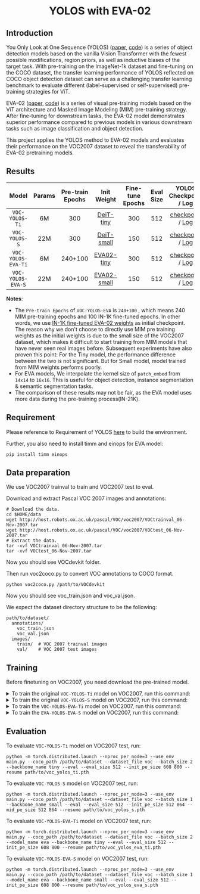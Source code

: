 <div align="center">   


# YOLOS with EVA-02

</div>

## Introduction

You Only Look at One Sequence (YOLOS) ([paper](https://arxiv.org/abs/2106.00666), [code](https://github.com/hustvl/YOLOS)) is a series of object detection models based on the vanilla Vision Transformer with the fewest possible modifications, region priors, as well as inductive biases of the target task. With pre-training on the ImageNet-1k dataset and fine-tuning on the COCO dataset, the transfer learning performance of YOLOS reflected on COCO object detection dataset can serve as a challenging transfer learning benchmark to evaluate different (label-supervised or self-supervised) pre-training strategies for ViT.

EVA-02 ([paper](https://arxiv.org/abs/2303.11331), [code](https://github.com/baaivision/EVA/tree/master/EVA-02)) is a series of visual pre-training models based on the ViT architecture and Masked Image Modeling (MIM) pre-training strategy. After fine-tuning for downstream tasks, the EVA-02 model demonstrates superior performance compared to previous models in various downstream tasks such as image classification and object detection.

This project applies the YOLOS method to EVA-02 models and evaluates their performance on the VOC2007 dataset to reveal the transferability of EVA-02 pretraining models.

## Results

|Model |Params |Pre-train Epochs |  Init Weight | Fine-tune Epochs | Eval Size | YOLOS Checkpoint / Log | AP @ VOC2007 test |
| :------------: | :------------: | :------------: | :------------: | :------------: | :------------: | :------------: |:------------: |
|`VOC-YOLOS-Ti`|6M|300|[DeiT-tiny](https://dl.fbaipublicfiles.com/deit/deit_tiny_patch16_224-a1311bcf.pth)|300|512|[checkpoint](https://huggingface.co/Robert-zwr/EVA-YOLOS/resolve/main/checkpoints/voc_yolos_ti.pth) / [Log](https://gist.github.com/Robert-zwr/c011a5b0ba5fc71e6f09abdf8cc84efc)|23.9
|`VOC-YOLOS-S`|22M|300|[DeiT-small](https://dl.fbaipublicfiles.com/deit/deit_small_patch16_224-cd65a155.pth)|150|512|[checkpoint](https://huggingface.co/Robert-zwr/EVA-YOLOS/resolve/main/checkpoints/voc_yolos_s.pth) / [Log](https://gist.github.com/Robert-zwr/3a12a61886b53c3e51e47bb1d00b0d53)|31.1
|`VOC-YOLOS-EVA-Ti`|6M|240+100|[EVA02-tiny](https://huggingface.co/Yuxin-CV/EVA-02/blob/main/eva02/cls/in1k/eva02_Ti_pt_in21k_ft_in1k_p14.pt)|300|512|[checkpoint](https://huggingface.co/Robert-zwr/EVA-YOLOS/resolve/main/checkpoints/voc_yolos_eva_ti.pth) / [Log](https://gist.github.com/Robert-zwr/32ae183c4fd07244f3f7b58ee8c39903) |31.9
|`VOC-YOLOS-EVA-S`|22M|240+100|[EVA02-small](https://huggingface.co/Yuxin-CV/EVA-02/blob/main/eva02/cls/in1k/eva02_S_pt_in21k_ft_in1k_p14.pt)|150|512|[checkpoint](https://huggingface.co/Robert-zwr/EVA-YOLOS/resolve/main/checkpoints/voc_yolos_eva_s.pth) / [Log](https://gist.github.com/Robert-zwr/87b0f14c966a57a64962bf81631e7b66)|42.0

**Notes**: 

- The `Pre-train Epochs` of `VOC-YOLOS-EVA` is `240+100` , which means 240 MIM pre-training epochs and 100 IN-1K fine-tuned epochs. In other words, we use [IN-1K fine-tuned EVA-02 weights](https://github.com/baaivision/EVA/tree/master/EVA-02/asuka#in-1k-fine-tuned-eva-02-wo-in-21k-intermediate-fine-tuning) as initial checkpoint. The reason why we don't choose to directly use MIM pre training weights as the initial weights is due to the small size of the VOC2007 dataset, which makes it difficult to start training from MIM models that have never seen real images before. Subsequent experiments have also proven this point: For the Tiny model, the performance difference between the two is not significant. But for Small model, model trained from MIM weights performs poorly.
- For EVA models, We interpolate the kernel size of `patch_embed` from `14x14` to `16x16`. This is useful for object detection, instance segmentation & semantic segmentation tasks.
- The comparison of these results may not be fair, as the EVA model uses more data during the pre-training process(IN-21K).

## Requirement

Please reference to Requirement of YOLOS [here](https://github.com/hustvl/YOLOS#requirement) to build the environment.

Further, you also need to install timm and einops for EVA model:

```
pip install timm einops
```



## Data preparation

We use VOC2007 trainval to train and VOC2007 test to eval.

Download and extract Pascal VOC 2007 images and annotations:

```
# Download the data.
cd $HOME/data
wget http://host.robots.ox.ac.uk/pascal/VOC/voc2007/VOCtrainval_06-Nov-2007.tar
wget http://host.robots.ox.ac.uk/pascal/VOC/voc2007/VOCtest_06-Nov-2007.tar
# Extract the data.
tar -xvf VOCtrainval_06-Nov-2007.tar
tar -xvf VOCtest_06-Nov-2007.tar
```

Now you should see VOCdevkit folder.

Then run voc2coco.py to convert VOC annotations to COCO format.

```
python voc2coco.py /path/to/VOCdevkit
```
Now you should see voc_train.json and voc_val.json.

We expect the dataset directory structure to be the following:

```
path/to/dataset/
  annotations/
  	voc_train.json
  	voc_val.json
  images/
  	train/	# VOC 2007 trainval images
  	val/	# VOC 2007 test images
```

## Training

Before finetuning on VOC2007, you need download the pre-trained model.

<details>
<summary>To train the original <code>VOC-YOLOS-Ti</code> model on VOC2007, run this command:</summary>
<pre><code>
python -m torch.distributed.launch --nproc_per_node=3 --use_env main.py --coco_path /path/to/dataset --dataset_file voc --batch_size 2 --lr 2.5e-5 --epochs 300 --backbone_name tiny --pre_trained path/to/deit-tiny.pth --eval_size 512 --init_pe_size 608 800 --output_dir /output/path/box_model
</code></pre>
</details>


<details>
<summary>To train the original <code>VOC-YOLOS-S</code> model on VOC2007, run this command:</summary>
<pre><code>
python -m torch.distributed.launch --nproc_per_node=3 --use_env main.py --coco_path /path/to/dataset --dataset_file voc --batch_size 1 --lr 2.5e-5 --epochs 150 --backbone_name small --pre_trained path/to/deit-small-300epoch.pth --eval_size 512 --init_pe_size 512 864 --mid_pe_size 512 864 --output_dir /output/path/box_model
</code></pre>
</details>


<details>
<summary>To train the <code>VOC-YOLOS-EVA-Ti</code> model on VOC2007, run this command:</summary>
<pre><code>
python -m torch.distributed.launch --nproc_per_node=3 --use_env main.py --coco_path /path/to/dataset --dataset_file voc --batch_size 2 --lr 2.5e-5 --epochs 300 --model_name eva --backbone_name tiny --pre_trained path/to/eva02_Ti_pt_in21k_ft_in1k_p14.pt --eval_size 512 --init_pe_size 608 800 --output_dir /output/path/box_model
</code></pre>
</details>


<details>
<summary>To train the <code>EVA-YOLOS-EVA-S</code> model on VOC2007, run this command:</summary>
<pre><code>
python -m torch.distributed.launch --nproc_per_node=3 --use_env main.py --coco_path /path/to/dataset --dataset_file voc --batch_size 1 --lr 2.5e-5 --epochs 150 --model_name eva --backbone_name small --pre_trained path/to/eva02_S_pt_in21k_ft_in1k_p14.pt --eval_size 512 --init_pe_size 608 800 --output_dir /output/path/box_model
</code></pre>
</details>


## Evaluation

To evaluate `VOC-YOLOS-Ti` model on VOC2007 test, run:

```eval
python -m torch.distributed.launch --nproc_per_node=3 --use_env main.py --coco_path /path/to/dataset --dataset_file voc --batch_size 2 --backbone_name tiny --eval --eval_size 512 --init_pe_size 608 800 --resume path/to/voc_yolos_ti.pth
```

To evaluate `VOC-YOLOS-S` model on VOC2007 test, run:

```eval
python -m torch.distributed.launch --nproc_per_node=3 --use_env main.py --coco_path /path/to/dataset --dataset_file voc --batch_size 1 --backbone_name small --eval --eval_size 512 --init_pe_size 512 864 --mid_pe_size 512 864 --resume path/to/voc_yolos_s.pth
```

To evaluate `VOC-YOLOS-EVA-Ti` model on VOC2007 test, run:

```eval
python -m torch.distributed.launch --nproc_per_node=3 --use_env main.py --coco_path /path/to/dataset --dataset_file voc --batch_size 2 --model_name eva --backbone_name tiny --eval --eval_size 512 --init_pe_size 608 800 --resume path/to/voc_yolos_eva_ti.pth
```

To evaluate `VOC-YOLOS-EVA-S` model on VOC2007 test, run:

```eval
python -m torch.distributed.launch --nproc_per_node=3 --use_env main.py --coco_path /path/to/dataset --dataset_file voc --batch_size 1 --model_name eva --backbone_name small --eval --eval_size 512 --init_pe_size 608 800 --resume path/to/voc_yolos_eva_s.pth
```

